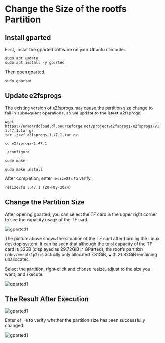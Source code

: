 # Change the Size of the rootfs Partition

## Install gparted

First, install the gparted software on your Ubuntu computer.

```
sudo apt update
sudo apt install -y gparted
```

Then open gparted.

```
sudo gparted
```

## Update e2fsprogs

The existing version of e2fsprogs may cause the partition size change to fail in subsequent operations, so we update to the latest e2fsprogs.

```
wget https://onboardcloud.dl.sourceforge.net/project/e2fsprogs/e2fsprogs/v1.47.1/e2fsprogs-1.47.1.tar.gz
tar -zxvf e2fsprogs-1.47.1.tar.gz

cd e2fsprogs-1.47.1

./configure

sudo make

sudo make install
```

After completion, enter `resize2fs` to verify.

```
resize2fs 1.47.1 (20-May-2024)
```

## Change the Partition Size

After opening gparted, you can select the TF card in the upper right corner to see the capacity usage of the TF card.

![gparted1](/img/pi-one/software/resize/gparted1.png)

The picture above shows the situation of the TF card after burning the Linux desktop system. It can be seen that although the total capacity of the TF card is 32GB (displayed as 29.72GiB in GParted), the rootfs partition (`/dev/mmcblk1p2`) is actually only allocated 7.81GiB, with 21.82GiB remaining unallocated.

Select the partition, right-click and choose resize, adjust to the size you want, and execute.

![gparted1](/img/pi-one/software/resize/gparted_resize.png)



## The Result After Execution

![gparted1](/img/pi-one/software/resize/gpart2.png)

Enter `df -h` to verify whether the partition size has been successfully changed.

![gparted1](/img/pi-one/software/resize/df-h.png)

